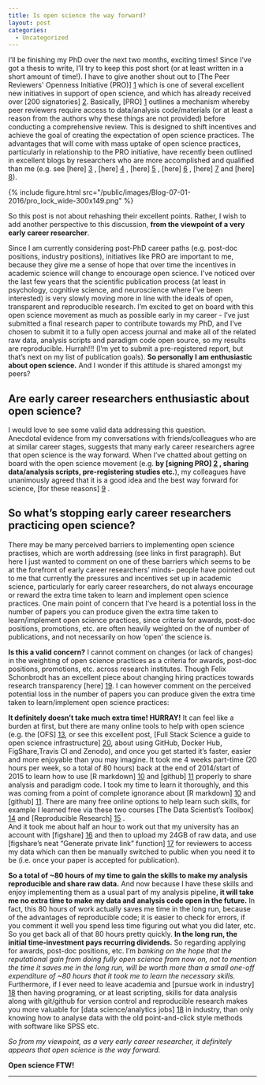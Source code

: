 ```yaml
---
title: Is open science the way forward?
layout: post
categories:
  - Uncategorized
---
```

I’ll be finishing my PhD over the next two months, exciting times! 
Since I’ve got a thesis to write, I’ll try to keep this post short (or at least written in a short amount of time!). 
I have to give another shout out to [The Peer Reviewers' Openness Initiative (PRO)] [1] 
which is one of several excellent new initiatives in support of open science, and which has already received over [200 signatories] [2].
Basically, [PRO] [1] outlines a mechanism whereby peer reviewers require access to data/analysis code/materials (or at least a reason from the authors why these things are not provided) before conducting a comprehensive review. This is designed to shift incentives and achieve the goal of creating the expectation of open science practices. 
The advantages that will come with mass uptake of open science practices, particularly in relationship to the PRO initiative, 
have recently been outlined in excellent blogs by researchers who are more accomplished and qualified than me (e.g. see [here] [3] , [here] [4] , [here] [5] , [here] [6] , [here] [7] and [here] [8]). 

{% include figure.html src="/public/images/Blog-07-01-2016/pro_lock_wide-300x149.png" %}

So this post is not about rehashing their excellent points. Rather, I wish to add another perspective to this discussion, **from the viewpoint of a very early career researcher**.  

Since I am currently considering post-PhD career paths (e.g. post-doc positions, industry positions), initiatives like PRO are important to me, because they give me a sense of hope that over time the incentives in academic science will change to encourage open science.   I’ve noticed over the last few years that the scientific publication process (at least in psychology, cognitive science, and neuroscience where I’ve been interested) is very slowly moving more in line with the ideals of open, transparent and reproducible research. I’m excited to get on board with this open science movement as much as possible early in my career - I’ve just submitted a final research paper to contribute towards my PhD, and I’ve chosen to submit it to a fully open access journal and make all of the related raw data, analysis scripts and paradigm code open source, so my results are reproducible. 
Hurrah!!! (I’m yet to submit a pre-registered report, but that’s next on my list of publication goals). 
**So personally I am enthusiastic about open science.** And I wonder if this attitude is shared amongst my peers?


## Are early career researchers enthusiastic about open science? 
I would love to see some valid data addressing this question.  
Anecdotal evidence from my conversations with friends/colleagues who are at similar career stages, 
suggests that many early career researchers agree that open science is the way forward. 
When I’ve chatted about getting on board with the open science movement (e.g. **by [signing PRO] [2] , sharing data/analysis scripts, pre-registering studies etc.**), 
my colleagues have unanimously agreed that it is a good idea and the best way forward for science, [for these reasons] [9] .


## So what’s stopping early career researchers practicing open science?
There may be many perceived barriers to implementing open science practises, which are worth addressing (see links in first paragraph). 
But here I just wanted to comment on one of these barriers which seems to be at the forefront of early career researchers’ minds- people have pointed out to me that currently the pressures and incentives set up in academic science, particularly for early career researchers, do not always encourage or reward the extra time taken to learn and implement open science practices. One main point of concern that I’ve heard is a potential loss in the number of papers you can produce given the extra time taken to learn/implement open science practices, since criteria for awards, post-doc positions, promotions, etc. are often heavily weighted on the of number of publications, and not necessarily on how ‘open’ the science is. 

**Is this a valid concern?** I cannot comment on changes (or lack of changes) in the weighting of open science practices as a criteria for awards, post-doc positions, promotions, etc. across research institutes. 
Though Felix Schonbrodt has an excellent piece about changing hiring practices towards research transparency [here] [19]. I can however comment on the perceived potential loss in the number of papers you can produce given the extra time taken to learn/implement open science practices:

**It definitely doesn’t take much extra time! HURRAY!** It can feel like a burden at first, but there are many online tools to help with open science 
(e.g. the [OFS] [13], or see this excellent post, [Full Stack Science a guide to open science infrastructure] [20], about using GitHub, Docker Hub, FigShare,Travis CI and Zenodo), and once you get started it’s faster, easier and more enjoyable than you may imagine. 
It took me 4 weeks part-time (20 hours per week, so a total of 80 hours) back at the end of 2014/start of 2015 to learn how to use 
[R markdown] [10] and [github] [11] properly to share analysis and paradigm code. I took my time to learn it thoroughly, and this was coming from a point of complete ignorance about 
[R markdown] [10] and [github] [11]. There are many free online options to help learn such skills, for example I learned free via these two courses [The Data Scientist’s Toolbox] [14] and [Reproducible Research] [15] .  
And it took me about half an hour to work out that my university has an account with [figshare] [16] and then to upload my 24GB of raw data, and use [figshare’s neat “Generate private link” function] [17] for reviewers to access my data which can then be manually switched to public when you need it to be (i.e. once your paper is accepted for publication). 

**So a total of ~80 hours of my time to gain the skills to make my analysis reproducible and share raw data.** 
And now because I have these skills and enjoy implementing them as a usual part of my analysis pipeline, 
**it will take me no extra time to make my data and analysis code open in the future.** In fact, this 80 hours of work actually saves me time in the long run, because of the advantages of reproducible code; it is easier to check for errors, if you comment it well you spend less time figuring out what you did later, etc. So you get back all of that 80 hours pretty quickly. **In the long run, the initial time-investment pays recurring dividends.**
So regarding applying for awards, post-doc positions, etc. I’m *banking on the hope that the reputational gain from doing fully open science from now on, not to mention the time it saves me in the long run, 
will be worth more than a small one-off expenditure of ~80 hours that it took me to learn the necessary skills.*  
Furthermore, if I ever need to leave academia and [pursue work in industry] [18] then having programing, or at least scripting, skills for data analysis along with git/github for version control and reproducible research makes you more valuable for [data science/analytics jobs] [18] in industry, than only knowing how to analyse data with the old point-and-click style methods with software like SPSS etc. 

*So from my viewpoint, as a very early career researcher, it definitely appears that open science is the way forward.*

**Open science FTW!**

---


[1]: https://opennessinitiative.org/
[2]: https://opennessinitiative.org/signatories/
[3]: http://mindhacks.com/2015/12/19/the-peer-reviewers-openness-initiative/
[4]: https://candicemorey.org/?p=51
[5]: http://rolfzwaan.blogspot.nl/2015/12/stepping-in-as-reviewers.html
[6]: http://daniellakens.blogspot.co.uk/2015/12/can-you-explain-why-you-did-not-share.html?m=1
[7]: http://www.nicebread.de/putting-the-i-in-open-science-how-you-can-change-the-face-of-science/
[8]: http://blogs.biomedcentral.com/bmcseriesblog/2012/11/20/supporting-a-new-way-to-peer-review/
[9]: http://whyopenresearch.org/
[10]: http://rmarkdown.rstudio.com/
[11]: https://github.com/
[12]: https://www.coursera.org/learn/data-scientists-tools
[13]: https://osf.io/
[14]: https://www.coursera.org/course/datascitoolbox
[15]: https://www.coursera.org/learn/reproducible-research
[16]: http://figshare.com/
[17]: https://figshare.com/blog/figshare_new_features_Get_DOI_or_private_sharing_link/135
[18]: https://www.thedataincubator.com/
[19]: http://www.nicebread.de/open-science-hiring-practices/
[20]: http://billmills.github.io/blog/full-stack/